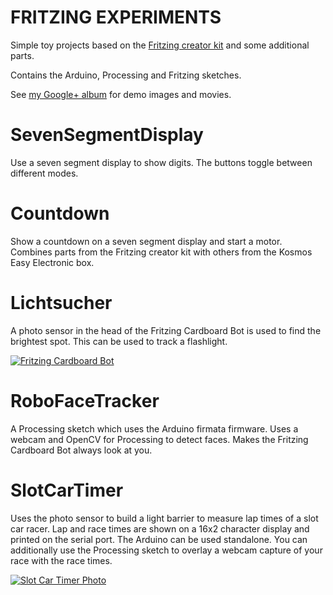 FRITZING EXPERIMENTS
====================

Simple toy projects based on the [Fritzing creator kit](http://fritzing.org/creatorkit) and some additional parts.

Contains the Arduino, Processing and Fritzing sketches.

See [my Google+ album](https://plus.google.com/photos/106550818727370453007/albums/5975507440855889889) for demo images and movies.

# SevenSegmentDisplay

Use a seven segment display to show digits. The buttons toggle between different modes.

# Countdown

Show a countdown on a seven segment display and start a motor. Combines parts from the Fritzing creator kit with others from the Kosmos Easy Electronic box.

# Lichtsucher

A photo sensor in the head of the Fritzing Cardboard Bot is used to find the brightest spot. This can be used to track a flashlight.

[![Fritzing Cardboard Bot](https://raw.github.com/wiki/tensberg/fritzing-experiments/img/Lichtsucher_thumb.jpg)](https://raw.github.com/wiki/tensberg/fritzing-experiments/img/Lichtsucher.jpg)

# RoboFaceTracker

A Processing sketch which uses the Arduino firmata firmware. Uses a webcam and OpenCV for Processing to detect faces. Makes the Fritzing Cardboard Bot always look at you.

# SlotCarTimer

Uses the photo sensor to build a light barrier to measure lap times of a slot car racer. Lap and race times are shown on a 16x2 character display and printed on the serial port. The Arduino can be used standalone. You can additionally use the Processing sketch to overlay a webcam capture of your race with the race times.

[![Slot Car Timer Photo](https://raw.github.com/wiki/tensberg/fritzing-experiments/img/SlotCarTimer_thumb.jpg)](https://raw.github.com/wiki/tensberg/fritzing-experiments/img/SlotCarTimer.jpg)
